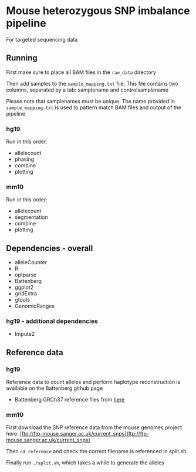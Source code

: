 # Mouse heterozygous SNP imbalance pipeline

For targeted sequencing data

## Running

First make sure to place all BAM files in the `raw_data` directory

Then add samples to the `sample_mapping.txt` file. This file contains two columns, separated by a tab: samplename and controlsamplename

Please note that samplenames must be unique. The name provided in `sample_mapping.txt` is used to pattern match BAM files and output of the pipeline

### hg19
Run in this order:
 * allelecount
 * phasing
 * combine
 * plotting

### mm10
Run in this order:
 * allelecount
 * segmentation
 * combine
 * plotting

## Dependencies - overall
 * alleleCounter
 * R
 * optparse
 * Battenberg
 * ggplot2
 * gridExtra
 * gtools
 * GenomicRanges 

### hg19 - additional dependencies
 * Impute2

## Reference data

### hg19
Reference data to count alleles and perform haplotype reconstruction is available on the Battenberg github page
 * Battenberg GRCh37 reference files from [here](https://github.com/Wedge-lab/battenberg)

### mm10
First download the SNP reference data from the mouse genomes project here: [ftp://ftp-mouse.sanger.ac.uk/current_snps](ftp://ftp-mouse.sanger.ac.uk/current_snps)

Then `cd reference` and check the correct filename is referenced in split.sh.

Finally run `./split.sh`, which takes a while to generate the alleles
